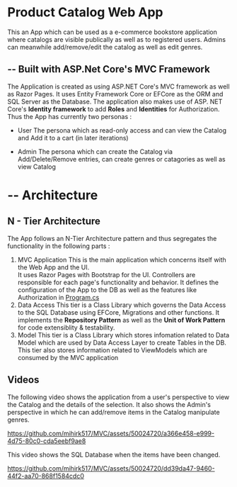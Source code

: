 # Product Catalog Web App

This an App which can be used as a e-commerce bookstore application where catalogs are visible publically as well as to registered users.
Admins can meanwhile add/remove/edit the catalog as well as edit genres.

## -- Built with ASP.Net Core's MVC Framework
The Application is created as using ASP.NET Core's MVC framework as well as Razor Pages. It uses Entity Framework Core or EFCore as the ORM and SQL Server as the Database.
The application also makes use of ASP. NET Core's **Identity framework** to add **Roles** and **Identities** for Authorization. Thus the App has currently two personas :
 * User 
	The persona which as read-only access and can view the Catalog and Add it to a cart (in later iterations)

 * Admin
	The persona which can create the Catalog via Add/Delete/Remove entries, can create genres or catagories as well as view Catalog

# -- Architecture 

## N - Tier Architecture

The App follows an N-Tier Architecture pattern and thus segregates the functionality in the following parts :

1. MVC Application
	This is the main application which concerns itself with the Web App and the UI.		
    It uses Razor Pages with Bootstrap for the UI.
    Controllers are responsible for each page's functionality and behavior.
    It defines the configuration of the App to the DB as well as the features like Authorization in [Program.cs](../Program.cs)
2. Data Access
	This tier is a Class Library which governs the Data Access to the SQL Database using EFCore, Migrations and other functions. 
    It implements the **Repository Pattern** as well as the **Unit of Work Pattern** for code extensiblity & testability.
3. Model
	This tier is a Class Library which stores infomation related to Data Model which are used by Data Access Layer to create Tables in the DB.
    This tier also stores information related to ViewModels which are consumed by the MVC application

## Videos

The following video shows the application from a user's perspective to view the Catalog and the details of the selection. It also shows the Admin's perspective in which he can add/remove items in the Catalog manipulate genres.

https://github.com/mihirk517/MVC/assets/50024720/a366e458-e999-4d75-80c0-cda5eebf9ae8

This video shows the SQL Database when the items have been changed.

https://github.com/mihirk517/MVC/assets/50024720/dd39da47-9460-44f2-aa70-868f1584cdc0


